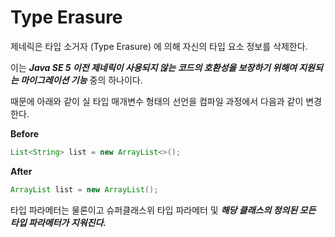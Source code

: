 # Type Erasure

제네릭은 타입 소거자 (Type Erasure) 에 의해 자신의 타입 요소 정보를 삭제한다.

이는 _**Java SE 5 이전 제네릭이 사용되지 않는 코드의 호환성을 보장하기 위해여 지원되는 마이그레이션 기능**_ 중의 하나이다.

때문에 아래와 같이 실 타입 매개변수 형태의 선언을 컴파일 과정에서 다음과 같이 변경한다.

**Before**

```java
List<String> list = new ArrayList<>();
```

**After**

```java
ArrayList list = new ArrayList();
```

타입 파라메터는 물론이고 슈퍼클래스위 타입 파라메터 및 _**해당 클래스의 정의된 모든 타입 파라메터가 지워진다.**_
